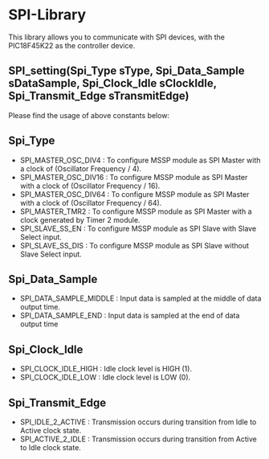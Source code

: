 # SPI-Library
This library allows you to communicate with SPI devices, with the PIC18F45K22 as the controller device.

## SPI_setting(Spi_Type sType, Spi_Data_Sample sDataSample, Spi_Clock_Idle sClockIdle, Spi_Transmit_Edge sTransmitEdge)
Please find the usage of above constants below:
## Spi_Type
- SPI_MASTER_OSC_DIV4 : To configure MSSP module as SPI Master with a clock of (Oscillator Frequency / 4).
- SPI_MASTER_OSC_DIV16 : To configure MSSP module as SPI Master with a clock of (Oscillator Frequency / 16).
- SPI_MASTER_OSC_DIV64 : To configure MSSP module as SPI Master with a clock of (Oscillator Frequency / 64).
- SPI_MASTER_TMR2 : To configure MSSP module as SPI Master with a clock generated by Timer 2 module.
- SPI_SLAVE_SS_EN : To configure MSSP module as SPI Slave with Slave Select input.
- SPI_SLAVE_SS_DIS : To configure MSSP module as SPI Slave without Slave Select input.
## Spi_Data_Sample
- SPI_DATA_SAMPLE_MIDDLE : Input data is sampled at the middle of data output time.
- SPI_DATA_SAMPLE_END : Input data is sampled at the end of data output time
## Spi_Clock_Idle
- SPI_CLOCK_IDLE_HIGH : Idle clock level is HIGH (1).
- SPI_CLOCK_IDLE_LOW : Idle clock level is LOW (0).
## Spi_Transmit_Edge
- SPI_IDLE_2_ACTIVE : Transmission occurs during transition from Idle to Active clock state.
- SPI_ACTIVE_2_IDLE : Transmission occurs during transition from Active to Idle clock state.
